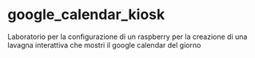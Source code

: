# google_calendar_kiosk
Laboratorio per la configurazione di un raspberry per la creazione di una lavagna interattiva che mostri il google calendar del giorno
